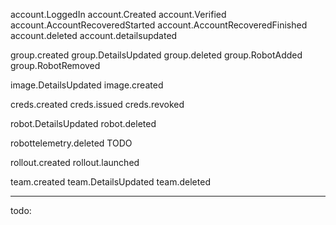 
account.LoggedIn
account.Created
account.Verified
account.AccountRecoveredStarted
account.AccountRecoveredFinished
account.deleted
account.detailsupdated


group.created
group.DetailsUpdated
group.deleted
group.RobotAdded
group.RobotRemoved

image.DetailsUpdated
image.created

creds.created
creds.issued
creds.revoked

robot.DetailsUpdated
robot.deleted

robottelemetry.deleted TODO

rollout.created
rollout.launched


team.created
team.DetailsUpdated
team.deleted


----





todo:
